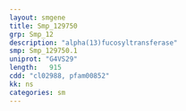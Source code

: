 ```yaml
---
layout: smgene
title: Smp_129750
grp: Smp_12
description: "alpha(13)fucosyltransferase"
smp: Smp_129750.1
uniprot: "G4VS29"
length:   915
cdd: "cl02988, pfam00852"
kk: ns
categories: sm
---
```

